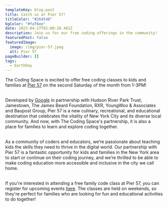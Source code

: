 ```yaml
---
templateKey: blog-post
title: Catch us at Pier 57!
titleColor: "#264548"
bgColor: "#faf6ee"
date: 2023-04-27T02:00:20.481Z
description: Join us for our free coding offerings in the community!
featuredPost: false
featuredImage:
  image: /img/pier-57.jpeg
  alt: Pier 57
pageBuilder: []
tags:
  - EarthDay
---
```

The Coding Space is excited to offer free coding classes to kids and families at [Pier 57](https://pier57nyc.com/) on the second Saturday of the month from 1-3PM!

\
Developed by [Google](https://blog.google/inside-google/life-at-google/pier-57-new-york-opens-to-public/) in partnership with Hudson River Park Trust, Jamestown, The James Beard Foundation, RXR, YoungWoo & Associates and Baupost Group, Pier 57 is a new culinary, recreational, and educational destination that celebrates the vitality of New York City and its diverse local community. And now, with The Coding Space's partnership, it is also a place for families to learn and explore coding together.

\
As a community of coders and educators, we’re passionate about teaching kids the skills they need to thrive in the digital world. Our partnership with Pier 57 is a fantastic opportunity for kids and families in the New York area to start or continue on their coding journey, and we’re thrilled to be able to make coding education more accessible and inclusive in the city we call home.

\
If you're interested in attending a free family code class at Pier 57, you can register for upcoming events [here](https://www.eventbrite.com/e/family-code-at-pier-57-tickets-622688677597). The classes are held on weekends, so they're perfect for families who are looking for fun and educational activities to do together!